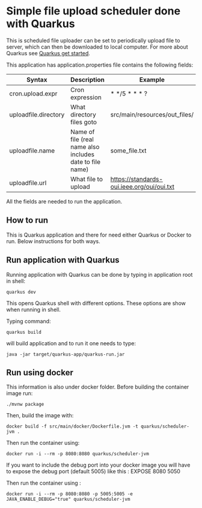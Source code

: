 # Simple file upload scheduler done with Quarkus
This is scheduled file uploader can be set to periodically upload file to server, which can then be downloaded to local computer.
For more about Quarkus see [Quarkus get started](https://quarkus.io/get-started/).

This application has application.properties file contains the following fields:

| Syntax               | Description                                              | Example                                    |
|----------------------|----------------------------------------------------------|--------------------------------------------|
| cron.upload.expr     | Cron expression                                          | * */5 * * * ?                                    |
| uploadfile.directory | What directory files goto                                | src/main/resources/out_files/              |
| uploadfile.name      | Name of file (real name also includes date to file name) | some_file.txt                              |
| uploadfile.url       | What file to upload                                      | https://standards-oui.ieee.org/oui/oui.txt |

All the fields are needed to run the application.

## How to run
This is Quarkus application and there for need either Quarkus or Docker to run. Below instructions for both ways.

## Run application with Quarkus
Running application with Quarkus can be done by typing in application root in shell:
```
quarkus dev
```
This opens Quarkus shell with different options. These options are show when running in shell. 

Typing command:
```
quarkus build
```
will build application and to run it one needs to type:
```
java -jar target/quarkus-app/quarkus-run.jar
```

## Run using docker
This information is also under docker folder. Before building the container image run:
```
./mvnw package
```
Then, build the image with:
```
docker build -f src/main/docker/Dockerfile.jvm -t quarkus/scheduler-jvm .
```
Then run the container using:
```
docker run -i --rm -p 8080:8080 quarkus/scheduler-jvm
```
If you want to include the debug port into your docker image
you will have to expose the debug port (default 5005) like this :  EXPOSE 8080 5050

Then run the container using :
```
docker run -i --rm -p 8080:8080 -p 5005:5005 -e JAVA_ENABLE_DEBUG="true" quarkus/scheduler-jvm
```